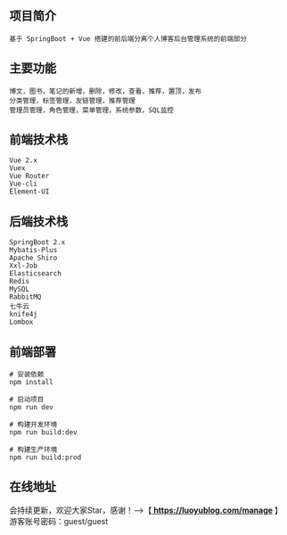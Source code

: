 ## 项目简介
```
基于 SpringBoot + Vue 搭建的前后端分离个人博客后台管理系统的前端部分
```

## 主要功能
```
博文，图书，笔记的新增，删除，修改，查看，推荐，置顶，发布
分类管理，标签管理，友链管理，推荐管理
管理员管理，角色管理，菜单管理，系统参数，SQL监控
```

## 前端技术栈
```
Vue 2.x
Vuex
Vue Router
Vue-cli
Element-UI
```

## 后端技术栈
```
SpringBoot 2.x
Mybatis-Plus
Apache Shiro
Xxl-Job
Elasticsearch
Redis
MySQL
RabbitMQ
七牛云
knife4j
Lombox
```

## 前端部署
```
# 安装依赖
npm install

# 启动项目
npm run dev

# 构建开发环境
npm run build:dev

# 构建生产环境
npm run build:prod
```

## 在线地址
会持续更新，欢迎大家Star，感谢！-->【<b><a href="https://luoyublog.com/manage"> https://luoyublog.com/manage </a></b>】<br/>
游客账号密码：guest/guest
